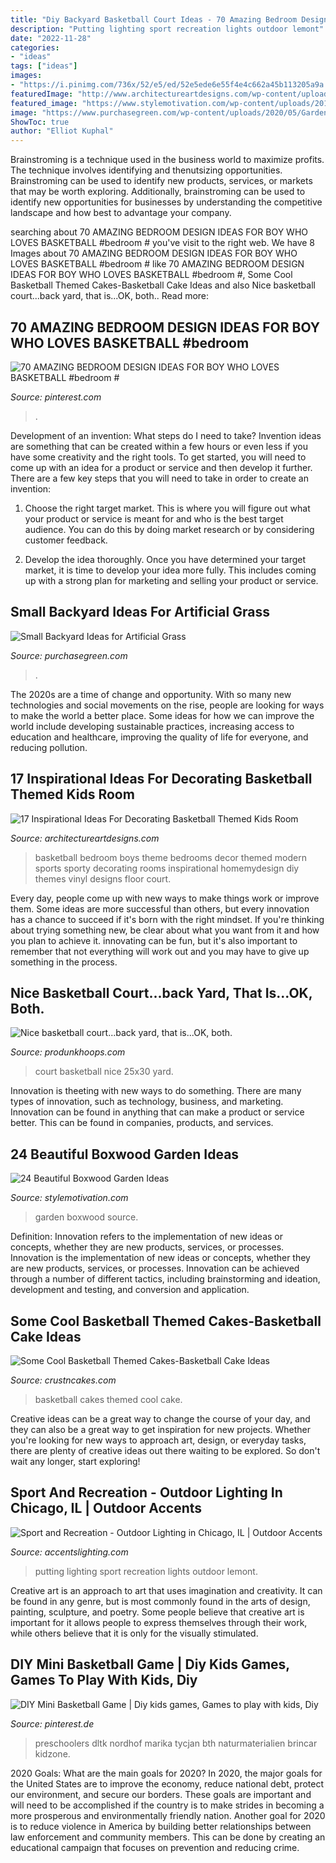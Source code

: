 ```yaml
---
title: "Diy Backyard Basketball Court Ideas - 70 Amazing Bedroom Design Ideas For Boy Who Loves Basketball #bedroom #"
description: "Putting lighting sport recreation lights outdoor lemont"
date: "2022-11-28"
categories:
- "ideas"
tags: ["ideas"]
images:
- "https://i.pinimg.com/736x/52/e5/ed/52e5ede6e55f4e4c662a45b113205a9a.jpg"
featuredImage: "http://www.architectureartdesigns.com/wp-content/uploads/2016/11/8-30.jpg"
featured_image: "https://www.stylemotivation.com/wp-content/uploads/2013/09/24-Beautiful-Boxwood-Garden-Ideas-11-620x924.jpg"
image: "https://www.purchasegreen.com/wp-content/uploads/2020/05/Garden.png"
ShowToc: true
author: "Elliot Kuphal"
---
```



Brainstroming is a technique used in the business world to maximize profits. The technique involves identifying and thenutsizing opportunities. Brainstroming can be used to identify new products, services, or markets that may be worth exploring. Additionally, brainstroming can be used to identify new opportunities for businesses by understanding the competitive landscape and how best to advantage your company.

	

		
searching about 70 AMAZING BEDROOM DESIGN IDEAS FOR BOY WHO LOVES BASKETBALL #bedroom # you've visit to the right web. We have 8 Images about 70 AMAZING BEDROOM DESIGN IDEAS FOR BOY WHO LOVES BASKETBALL #bedroom # like 70 AMAZING BEDROOM DESIGN IDEAS FOR BOY WHO LOVES BASKETBALL #bedroom #, Some Cool Basketball Themed Cakes-Basketball Cake Ideas and also Nice basketball court...back yard, that is...OK, both.. Read more:
		
    
## 70 AMAZING BEDROOM DESIGN IDEAS FOR BOY WHO LOVES BASKETBALL #bedroom #

<img loading=lazy src="https://i.pinimg.com/736x/6c/7f/6c/6c7f6c670243aaf4dcad2058abc4ce76.jpg" onerror="this.onerror=null;this.src='https://tse4.mm.bing.net/th?id=OIP.GeeD0ienoXYq4ykPsQ3OvQHaF7&amp;pid=15.1';" alt="70 AMAZING BEDROOM DESIGN IDEAS FOR BOY WHO LOVES BASKETBALL #bedroom #">

_Source: pinterest.com_

>. 

	

Development of an invention: What steps do I need to take?
Invention ideas are something that can be created within a few hours or even less if you have some creativity and the right tools. To get started, you will need to come up with an idea for a product or service and then develop it further. There are a few key steps that you will need to take in order to create an invention:
1. Choose the right target market. This is where you will figure out what your product or service is meant for and who is the best target audience. You can do this by doing market research or by considering customer feedback.

2. Develop the idea thoroughly. Once you have determined your target market, it is time to develop your idea more fully. This includes coming up with a strong plan for marketing and selling your product or service.

    
## Small Backyard Ideas For Artificial Grass

<img loading=lazy src="https://www.purchasegreen.com/wp-content/uploads/2020/05/Garden.png" onerror="this.onerror=null;this.src='https://tse3.mm.bing.net/th?id=OIP.l6RAW9eICJvjZrYkkwTxxQHaJT&amp;pid=15.1';" alt="Small Backyard Ideas for Artificial Grass">

_Source: purchasegreen.com_

>. 

	

The 2020s are a time of change and opportunity. With so many new technologies and social movements on the rise, people are looking for ways to make the world a better place. Some ideas for how we can improve the world include developing sustainable practices, increasing access to education and healthcare, improving the quality of life for everyone, and reducing pollution.

    
## 17 Inspirational Ideas For Decorating Basketball Themed Kids Room

<img loading=lazy src="http://www.architectureartdesigns.com/wp-content/uploads/2016/11/8-30.jpg" onerror="this.onerror=null;this.src='https://tse1.mm.bing.net/th?id=OIP.H2lEpEgJWhbOCFJhdAOunwHaF7&amp;pid=15.1';" alt="17 Inspirational Ideas For Decorating Basketball Themed Kids Room">

_Source: architectureartdesigns.com_

>basketball bedroom boys theme bedrooms decor themed modern sports sporty decorating rooms inspirational homemydesign diy themes vinyl designs floor court. 

	

Every day, people come up with new ways to make things work or improve them. Some ideas are more successful than others, but every innovation has a chance to succeed if it's born with the right mindset. If you're thinking about trying something new, be clear about what you want from it and how you plan to achieve it. innovating can be fun, but it's also important to remember that not everything will work out and you may have to give up something in the process.

    
## Nice Basketball Court...back Yard, That Is...OK, Both.

<img loading=lazy src="http://www.produnkhoops.com/photos/albums/michele-25x30-pro-dunk-gold-basketball-system-190/nice-basketball-court-604-source.jpg" onerror="this.onerror=null;this.src='https://tse1.mm.bing.net/th?id=OIP.h_DKfyeKmr6-CK28B0wgFQHaE7&amp;pid=15.1';" alt="Nice basketball court...back yard, that is...OK, both.">

_Source: produnkhoops.com_

>court basketball nice 25x30 yard. 

	

Innovation is theeting with new ways to do something. There are many types of innovation, such as technology, business, and marketing. Innovation can be found in anything that can make a product or service better. This can be found in companies, products, and services.

    
## 24 Beautiful Boxwood Garden Ideas

<img loading=lazy src="https://www.stylemotivation.com/wp-content/uploads/2013/09/24-Beautiful-Boxwood-Garden-Ideas-11-620x924.jpg" onerror="this.onerror=null;this.src='https://tse2.mm.bing.net/th?id=OIP.HgaEGQPx1ZXLuGMrHFMg_QHaLC&amp;pid=15.1';" alt="24 Beautiful Boxwood Garden Ideas">

_Source: stylemotivation.com_

>garden boxwood source. 

	

Definition: Innovation refers to the implementation of new ideas or concepts, whether they are new products, services, or processes.
Innovation is the implementation of new ideas or concepts, whether they are new products, services, or processes. Innovation can be achieved through a number of different tactics, including brainstorming and ideation, development and testing, and conversion and application.

    
## Some Cool Basketball Themed Cakes-Basketball Cake Ideas

<img loading=lazy src="http://www.crustncakes.com/blog/wp-content/uploads/2017/06/749ba12ab055968f6b018ffbe947413f-683x1024.jpg" onerror="this.onerror=null;this.src='https://tse3.mm.bing.net/th?id=OIP.E0XKL0jmQpFV5I3RoOjbBgHaLG&amp;pid=15.1';" alt="Some Cool Basketball Themed Cakes-Basketball Cake Ideas">

_Source: crustncakes.com_

>basketball cakes themed cool cake. 

	

Creative ideas can be a great way to change the course of your day, and they can also be a great way to get inspiration for new projects. Whether you're looking for new ways to approach art, design, or everyday tasks, there are plenty of creative ideas out there waiting to be explored. So don't wait any longer, start exploring!

    
## Sport And Recreation - Outdoor Lighting In Chicago, IL | Outdoor Accents

<img loading=lazy src="http://www.accentslighting.com/wp-content/uploads/2016/07/Cattoni-Putting-Green-Lights.jpg" onerror="this.onerror=null;this.src='https://tse1.mm.bing.net/th?id=OIP.Kyo_ukMm5qjq0KC1R0tVFgHaE7&amp;pid=15.1';" alt="Sport and Recreation - Outdoor Lighting in Chicago, IL | Outdoor Accents">

_Source: accentslighting.com_

>putting lighting sport recreation lights outdoor lemont. 

	

Creative art is an approach to art that uses imagination and creativity. It can be found in any genre, but is most commonly found in the arts of design, painting, sculpture, and poetry. Some people believe that creative art is important for it allows people to express themselves through their work, while others believe that it is only for the visually stimulated.

    
## DIY Mini Basketball Game | Diy Kids Games, Games To Play With Kids, Diy

<img loading=lazy src="https://i.pinimg.com/736x/52/e5/ed/52e5ede6e55f4e4c662a45b113205a9a.jpg" onerror="this.onerror=null;this.src='https://tse1.mm.bing.net/th?id=OIP.fomeEL6oJV2Dn-Bb67qrZgHaKI&amp;pid=15.1';" alt="DIY Mini Basketball Game | Diy kids games, Games to play with kids, Diy">

_Source: pinterest.de_

>preschoolers dltk nordhof marika tycjan bth naturmaterialien brincar kidzone. 

	

2020 Goals: What are the main goals for 2020?
In 2020, the major goals for the United States are to improve the economy, reduce national debt, protect our environment, and secure our borders. These goals are important and will need to be accomplished if the country is to make strides in becoming a more prosperous and environmentally friendly nation. Another goal for 2020 is to reduce violence in America by building better relationships between law enforcement and community members. This can be done by creating an educational campaign that focuses on prevention and reducing crime.

